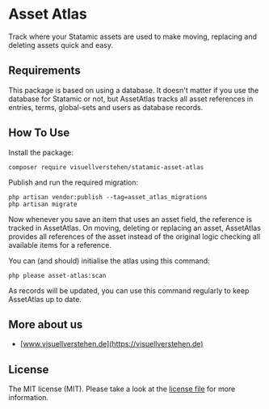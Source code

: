 # Asset Atlas

Track where your Statamic assets are used to make moving, replacing and deleting assets quick and easy.

## Requirements

This package is based on using a database. It doesn't matter if you use the database for Statamic or not, but AssetAtlas tracks all asset references in entries, terms, global-sets and users as database records.

## How To Use

Install the package:

```
composer require visuellverstehen/statamic-asset-atlas
```

Publish and run the required migration:

```
php artisan vendor:publish --tag=asset_atlas_migrations
php artisan migrate
```

Now whenever you save an item that uses an asset field, the reference is tracked in AssetAtlas. On moving, deleting or replacing an asset, AssetAtlas provides all references of the asset instead of the original logic checking all available items for a reference.

You can (and should) initialise the atlas using this command:

```
php please asset-atlas:scan
```

As records will be updated, you can use this command regularly to keep AssetAtlas up to date.

## More about us

- [www.visuellverstehen.de](https://visuellverstehen.de)

## License
The MIT license (MIT). Please take a look at the [license file](LICENSE.md) for more information.

